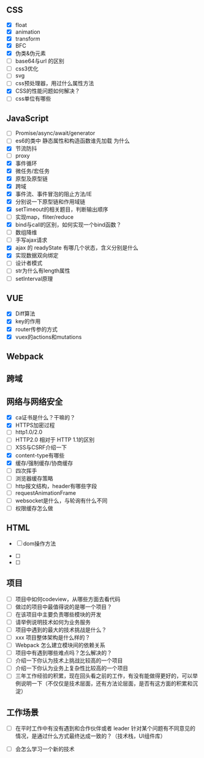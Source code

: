 ## CSS

- [x] float
- [x]  animation  
- [x]  transform  
- [x] BFC
- [x] 伪类&伪元素
- [ ] base64与url 的区别
- [ ] css3优化
- [ ] svg
- [ ] css预处理器，用过什么属性方法
- [x]  CSS的性能问题如何解决？ 
- [ ]  css单位有哪些

## JavaScript

- [ ] Promise/async/await/generator
- [ ] es6的类中 静态属性和构造函数谁先加载 为什么  
- [x] 节流防抖
- [ ] proxy
- [x] 事件循环
- [x] 微任务/宏任务
- [x] 原型及原型链
- [x] 跨域
- [x] 事件流、事件冒泡的阻止方法/IE
- [x]  分别说一下原型链和作用域链 
- [x]   setTimeout的相关题目，判断输出顺序 
- [ ] 实现map，fliter/reduce
- [x] bind与call的区别，如何实现一个bind函数？ 
- [ ] 数组降维
- [ ] 手写ajax请求
- [x]  ajax 的 readyState 有哪几个状态，含义分别是什么 
- [x]  实现数据双向绑定
- [ ]  设计者模式
- [ ]  str为什么有length属性
- [ ]  setInterval原理

## VUE

- [x] Diff算法
- [x] key的作用
- [x] router传参的方式
- [x] vuex的actions和mutations

## Webpack

## 跨域

## 网络与网络安全

- [x] ca证书是什么？干嘛的？
- [x] HTTPS加密过程
- [ ] http1.0/2.0
- [ ]  HTTP2.0 相对于 HTTP 1.1的区别 
- [ ]   XSS与CSRF介绍一下 
- [x]   content-type有哪些
- [x]   缓存/强制缓存/协商缓存
- [ ]   四次挥手
- [ ]   浏览器缓存策略
- [ ]   http报文结构，header有哪些字段
- [ ]   requestAnimationFrame
- [ ]   websocket是什么，与轮询有什么不同
- [ ]   权限缓存怎么做

## HTML

- [ ] dom操作方法

- [ ] 
- [ ] 

## 项目

- [ ] 项目中如何codeview，从哪些方面去看代码
- [ ] 做过的项目中最值得说的是哪一个项目？
- [ ] 在该项目中主要负责哪些模块的开发
- [ ] 请举例说明技术如何为业务服务
- [ ] 项目中遇到的最大的技术挑战是什么？
- [ ] xxx 项目整体架构是什么样的？
- [ ] Webpack 怎么建立模块间的依赖关系
- [ ] 项目中有遇到哪些难点吗？怎么解决的？
- [ ] 介绍一下你认为技术上挑战比较高的一个项目
- [ ] 介绍一下你认为业务上复杂性比较高的一个项目
- [ ] 三年工作经验的积累，现在回头看之前的工作，有没有能做得更好的，可以举例说明一下（不仅仅是技术层面，还有方法论层面，是否有这方面的积累和沉淀）

## 工作场景

- [ ] 在平时工作中有没有遇到和合作伙伴或者 leader 针对某个问题有不同意见的情况，是通过什么方式最终达成一致的？（技术栈，UI组件库）

- [ ] 会怎么学习一个新的技术

  
